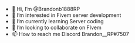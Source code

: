 - 👋 Hi, I’m @Brandonb1888RP
- 👀 I’m interested in Fivem server development
- 🌱 I’m currently learning Server coding
- 💞️ I’m looking to collaborate on FIvem
- 📫 How to reach me Discord Brandon__RP#7507

<!---
Brandonb1888RP/Brandonb1888RP is a ✨ special ✨ repository because its `README.md` (this file) appears on your GitHub profile.
You can click the Preview link to take a look at your changes.
--->
